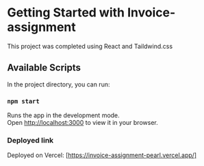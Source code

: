 # Getting Started with Invoice-assignment

This project was completed using React and Taildwind.css

## Available Scripts

In the project directory, you can run:

### `npm start`

Runs the app in the development mode.\
Open [http://localhost:3000](http://localhost:3000) to view it in your browser.


### Deployed link

Deployed on Vercel: [https://invoice-assignment-pearl.vercel.app/]


